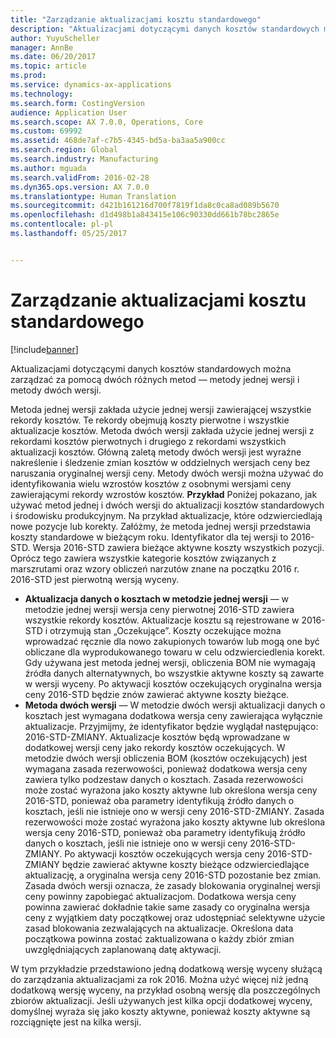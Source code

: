 ```yaml
---
title: "Zarządzanie aktualizacjami kosztu standardowego"
description: "Aktualizacjami dotyczącymi danych kosztów standardowych można zarządzać za pomocą dwóch różnych metod — metody jednej wersji i metody dwóch wersji."
author: YuyuScheller
manager: AnnBe
ms.date: 06/20/2017
ms.topic: article
ms.prod: 
ms.service: dynamics-ax-applications
ms.technology: 
ms.search.form: CostingVersion
audience: Application User
ms.search.scope: AX 7.0.0, Operations, Core
ms.custom: 69992
ms.assetid: 468de7af-c7b5-4345-bd5a-ba3aa5a900cc
ms.search.region: Global
ms.search.industry: Manufacturing
ms.author: mguada
ms.search.validFrom: 2016-02-28
ms.dyn365.ops.version: AX 7.0.0
ms.translationtype: Human Translation
ms.sourcegitcommit: d421b161216d700f7819f1da8c0ca8ad089b5670
ms.openlocfilehash: d1d498b1a843415e106c90330dd661b78bc2865e
ms.contentlocale: pl-pl
ms.lasthandoff: 05/25/2017


---
```


# <a name="manage-standard-cost-updates"></a>Zarządzanie aktualizacjami kosztu standardowego

[!include[banner](../includes/banner.md)]


Aktualizacjami dotyczącymi danych kosztów standardowych można zarządzać za pomocą dwóch różnych metod — metody jednej wersji i metody dwóch wersji. 

Metoda jednej wersji zakłada użycie jednej wersji zawierającej wszystkie rekordy kosztów. Te rekordy obejmują koszty pierwotne i wszystkie aktualizacje kosztów.
Metoda dwóch wersji zakłada użycie jednej wersji z rekordami kosztów pierwotnych i drugiego z rekordami wszystkich aktualizacji kosztów. Główną zaletą metody dwóch wersji jest wyraźne nakreślenie i śledzenie zmian kosztów w oddzielnych wersjach ceny bez naruszania oryginalnej wersji ceny. Metody dwóch wersji można używać do identyfikowania wielu wzrostów kosztów z osobnymi wersjami ceny zawierającymi rekordy wzrostów kosztów. **Przykład** Poniżej pokazano, jak używać metod jednej i dwóch wersji do aktualizacji kosztów standardowych i środowisku produkcyjnym. Na przykład aktualizacje, które odzwierciedlają nowe pozycje lub korekty. Załóżmy, że metoda jednej wersji przedstawia koszty standardowe w bieżącym roku. Identyfikator dla tej wersji to 2016-STD. Wersja 2016-STD zawiera bieżące aktywne koszty wszystkich pozycji. Oprócz tego zawiera wszystkie kategorie kosztów związanych z marszrutami oraz wzory obliczeń narzutów znane na początku 2016 r. 2016-STD jest pierwotną wersją wyceny.
-   **Aktualizacja danych o kosztach w metodzie jednej wersji** — w metodzie jednej wersji wersja ceny pierwotnej 2016-STD zawiera wszystkie rekordy kosztów. Aktualizacje kosztu są rejestrowane w 2016-STD i otrzymują stan „Oczekujące”. Koszty oczekujące można wprowadzać ręcznie dla nowo zakupionych towarów lub mogą one być obliczane dla wyprodukowanego towaru w celu odzwierciedlenia korekt. Gdy używana jest metoda jednej wersji, obliczenia BOM nie wymagają źródła danych alternatywnych, bo wszystkie aktywne koszty są zawarte w wersji wyceny. Po aktywacji kosztów oczekujących oryginalna wersja ceny 2016-STD będzie znów zawierać aktywne koszty bieżące.
-   **Metoda dwóch wersji** — W metodzie dwóch wersji aktualizacji danych o kosztach jest wymagana dodatkowa wersja ceny zawierająca wyłącznie aktualizacje. Przyjmijmy, że identyfikator będzie wyglądał następująco: 2016-STD-ZMIANY. Aktualizacje kosztów będą wprowadzane w dodatkowej wersji ceny jako rekordy kosztów oczekujących. W metodzie dwóch wersji obliczenia BOM (kosztów oczekujących) jest wymagana zasada rezerwowości, ponieważ dodatkowa wersja ceny zawiera tylko podzestaw danych o kosztach. Zasada rezerwowości może zostać wyrażona jako koszty aktywne lub określona wersja ceny 2016-STD, ponieważ oba parametry identyfikują źródło danych o kosztach, jeśli nie istnieje ono w wersji ceny 2016-STD-ZMIANY. Zasada rezerwowości może zostać wyrażona jako koszty aktywne lub określona wersja ceny 2016-STD, ponieważ oba parametry identyfikują źródło danych o kosztach, jeśli nie istnieje ono w wersji ceny 2016-STD-ZMIANY. Po aktywacji kosztów oczekujących wersja ceny 2016-STD-ZMIANY będzie zawierać aktywne koszty bieżące odzwierciedlające aktualizację, a oryginalna wersja ceny 2016-STD pozostanie bez zmian. Zasada dwóch wersji oznacza, że zasady blokowania oryginalnej wersji ceny powinny zapobiegać aktualizacjom. Dodatkowa wersja ceny powinna zawierać dokładnie takie same zasady co oryginalna wersja ceny z wyjątkiem daty początkowej oraz udostępniać selektywne użycie zasad blokowania zezwalających na aktualizacje. Określona data początkowa powinna zostać zaktualizowana o każdy zbiór zmian uwzględniających zaplanowaną datę aktywacji.

W tym przykładzie przedstawiono jedną dodatkową wersję wyceny służącą do zarządzania aktualizacjami za rok 2016. Można użyć więcej niż jedną dodatkową wersję wyceny, na przykład osobną wersję dla poszczególnych zbiorów aktualizacji. Jeśli używanych jest kilka opcji dodatkowej wyceny, domyślnej wyraża się jako koszty aktywne, ponieważ koszty aktywne są rozciągnięte jest na kilka wersji.






